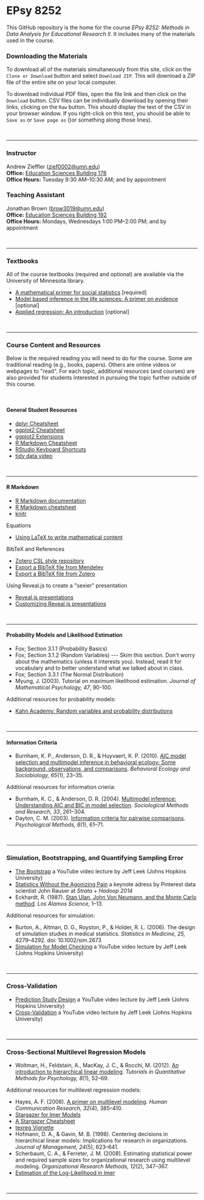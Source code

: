 EPsy 8252
=========

This GitHub repository is the home for the course _EPsy 8252: Methods in Data Analysis for Educational Research II_. It includes many of the materials used in the course.


### Downloading the Materials

To download all of the materials simultaneously from this site, click on the `Clone or Download` button and select `Download ZIP`. This will download a ZIP file of the entire site on your local computer. 

To download individual PDF files, open the file link and then click on the `Download` button. CSV files can be individually download by opening their links, clicking on the `Raw` button. This should display the text of the CSV in your browser window. If you right-click on this text, you should be able to `Save as` or `Save page as` ()or something along those lines). 

<br />

---


### Instructor

Andrew Zieffler ([zief0002@umn.edu](mailto://zief0002@umn.edu)) <br />
**Office:** [Education Sciences Building 178](https://www.google.com/maps/place/Education+Sciences+Building/@44.9784043,-93.2394586,15z/data=!4m2!3m1!1s0x0:0x45656dac481b9150)  <br />**Office Hours:** Tuesday 9:30 AM&ndash;10:30 AM; and by appointment
### Teaching Assistant

Jonathan Brown ([brow3019@umn.edu](mailto://brow3019@umn.edu))  <br />
**Office:** [Education Sciences Building 192](https://www.google.com/maps/place/Education+Sciences+Building/@44.9784043,-93.2394586,15z/data=!4m2!3m1!1s0x0:0x45656dac481b9150)  <br />**Office Hours:** Mondays, Wednesdays 1:00 PM&ndash;2:00 PM; and by appointment

<br />

---

### Textbooks

All of the course textbooks (required and optional) are available via the University of Minnesota library.

- [A mathematical primer for social statistics](http://methods.sagepub.com.ezp3.lib.umn.edu/book/a-mathematical-primer-for-social-statistics) [required]
- [Model based inference in the life sciences: A primer on evidence](http://link.springer.com.ezp3.lib.umn.edu/book/10.1007%2F978-0-387-74075-1) [optional]
- [Applied regression: An introduction](http://primo.lib.umn.edu/TWINCITIES:mncat_discovery:UMN_ALMA21533776460001701) [optional]

<br />


---

### Course Content and Resources

Below is the required reading you will need to do for the course. Some are traditional reading (e.g., books, papers). Others are online videos or webpages to "read". For each topic, additional resources (and courses) are also provided for students interested in pursuing the topic further outside of this course.

<br />

#### General Student Resources

- [dplyr Cheatsheet](https://www.rstudio.com/wp-content/uploads/2015/02/data-wrangling-cheatsheet.pdf)
- [ggplot2 Cheatsheet](https://www.rstudio.com/wp-content/uploads/2015/08/ggplot2-cheatsheet.pdf)
- [ggplot2 Extensions](http://ggplot2-exts.github.io/index.html)
- [R Markdown Cheatsheet](https://www.rstudio.com/wp-content/uploads/2015/02/rmarkdown-cheatsheet.pdf)
- [RStudio Keyboard Shortcuts](https://support.rstudio.com/hc/en-us/articles/200711853-Keyboard-Shortcuts)- [tidy data video](https://vimeo.com/33727555)<br />
---

#### R Markdown

- [R Markdown documentation](http://rmarkdown.rstudio.com/)
- [R Markdown cheatsheet](https://www.rstudio.com/wp-content/uploads/2015/02/rmarkdown-cheatsheet.pdf)
- [knitr](http://yihui.name/knitr/)

Equations

- [Using LaTeX to write mathematical content](https://en.wikibooks.org/wiki/LaTeX/Mathematics)

BibTeX and References

- [Zotero CSL style repository](https://www.zotero.org/styles)
- [Export a BibTeX file from Mendeley](http://blog.mendeley.com/2012/03/24/how-to-series-generate-bibtex-files-for-your-collections-for-use-in-latex-part-3-of-12/)
- [Export a BibTeX file from Zotero](http://libguides.mit.edu/c.php?g=176000&p=1159208#3)

Using Reveal.js to create a "sexier" presentation

- [Reveal.js presentations](http://rmarkdown.rstudio.com/revealjs_presentation_format.html)
- [Customizing Reveal.js presentations](https://logfc.wordpress.com/2015/06/24/presentations-in-rmarkdown/)

<br />


___

#### Probability Models and Likelihood Estimation

- Fox; Section 3.1.1 (Probability Basics)
- Fox; Section 3.1.2 (Random Variables) --- Skim this section. Don't worry about the mathematics (unless it interests you). Instead, read it for vocabulary and to better understand what we talked about in class.
- Fox; Section 3.3.1 (The Normal Distribution)
- Myung, J. (2003). Tutorial on maximum likelihood estimation. *Journal of Mathematical Psychology, 47*, 90-100.

Additional resources for probability models:

- [Kahn Academy: Random variables and probability distributions](https://www.khanacademy.org/math/probability/random-variables-topic)


<br />

___

#### Information Criteria

- Burnham, K. P., Anderson, D. R., &amp; Huyvaert, K. P. (2010). [AIC model selection and multimodel inference in behavioral ecology: Some background, observations, and comparisons](http://doi.org/10.1007/s00265-010-1029-6). *Behavioral Ecology and Sociobiology, 65*(1), 23&ndash;35.

Additional resources for information crieria:

- Burnham, K. C., &amp; Anderson, D. R. (2004). [Multimodel inference: Understanding AIC and BIC in model selection](http://smr.sagepub.com.ezp2.lib.umn.edu/content/33/2/261.full.pdf+html). _Sociological Methods and Research, 33_, 261&ndash;304.
- Dayton, C. M. (2003). [Information criteria for pairwise comparisons](http://www.ncbi.nlm.nih.gov/pubmed/12741673). _Psychological Methods, 8_(1), 61–71.


<br />

___

### Simulation, Bootstrapping, and Quantifying Sampling Error

- [The Bootstrap](https://www.youtube.com/watch?v=_nhgHjdLE-I) a YouTube video lecture by Jeff Leek (Johns Hopkins University)
- [Statistics Without the Agonizing Pain](https://www.youtube.com/watch?v=5Dnw46eC-0o) a keynote adress by Pinterest data scientist John Rauser at *Strata + Hadoop 2014*
- Eckhardt, R. (1987). [Stan Ulan, John Von Neumann, and the Monte Carlo method](http://permalink.lanl.gov/object/tr?what=info:lanl-repo/lareport/LA-UR-88-9068). *Los Alamos Science,* 1&ndash;13.

Additional resources for simulation:

- Burton, A., Altman, D. G., Royston, P., &amp; Holder, R. L. (2006). The design of simulation studies in medical statistics. *Statistics in Medicine, 25,* 4279&ndash;4292. doi: 10.1002/sim.2673
- [Simulation for Model Checking](https://www.youtube.com/watch?v=rbjt-a0Pf8k) a YouTube video lecture by Jeff Leek (Johns Hopkins University)

<br />

___

### Cross-Validation

- [Prediction Study Design](https://www.youtube.com/watch?v=Pi4chMtPowo) a YouTube video lecture by Jeff Leek (Johns Hopkins University) 
- [Cross-Validation](https://www.youtube.com/watch?v=CmEqvD_ov2o&t=303s) a YouTube video lecture by Jeff Leek (Johns Hopkins University)

<br />

___




### Cross-Sectional Multilevel Regression Models


- Woltman, H., Feldstain, A., MacKay, J. C., &amp; Rocchi, M. (2012). [An introduction to hierarchical linear modeling](http://www.tqmp.org/RegularArticles/vol08-1/p052/p052.pdf). _Tutorials in Quantitative Methods for Psychology, 8_(1), 52&ndash;69.

Additional resources for multilevel regression models:

- Hayes, A. F. (2006). [A primer on multilevel modeling](http://onlinelibrary.wiley.com/doi/10.1111/j.1468-2958.2006.00281.x/abstract). *Human Communication Research, 32*(4), 385&ndash;410.
- [Stargazer for lmer Models](http://svmiller.com/blog/2015/02/quasi-automating-the-inclusion-of-random-effects-in-rs-stargazer-package/)
- [A Stargazer Cheatsheet](http://jakeruss.com/cheatsheets/stargazer.html)
- [texreg Vignette](http://www2.uaem.mx/r-mirror/web/packages/texreg/vignettes/texreg.pdf)
- Hofmann, D. A., & Gavin, M. B. (1998). Centering decisions in hierarchical linear models: Implications for research in organizations. _Journal of Management, 24_(5), 623–641.
- Scherbaum, C. A., & Ferreter, J. M. (2008). Estimating statistical power and required sample sizes for organizational research using multilevel modeling. _Organizational Research Methods, 12_(2), 347–367.
- [Estimation of the Log-Likelihood in lmer](http://stackoverflow.com/questions/20980116/how-does-lmer-from-the-r-package-lme4-compute-log-likelihood)



<br />

___


<!--

### Gradient Descent

- [Atomic Object Blog Post](http://spin.atomicobject.com/2014/06/24/gradient-descent-linear-regression/)
- [OnMyPhD Blog Post](http://www.onmyphd.com/?p=gradient.descent)
- [Cousera Video](https://class.coursera.org/ml-003/lecture/9)


### Longitudinal Models

- Long, J. D. (2012). _Longitudinal data analysis for the behavioral sciences using R_. Thousand Oaks, CA: Sage. [Amazon](http://www.amazon.com/Longitudinal-Analysis-Behavioral-Sciences-Using/dp/1412982685)



- 
 
 -->